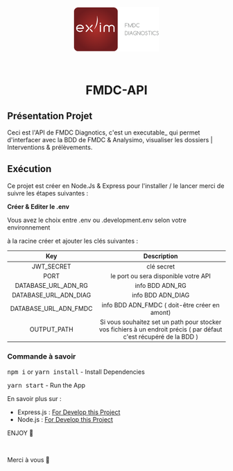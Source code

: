 <p align="center">
    <img alt="icon-fmdc" src="./logoAndBrand.png" >
</p>

<br />

<h1 align="center">FMDC-API</h1>

## Présentation Projet

Ceci est l'API de FMDC Diagnotics, c'est un executable\_ qui permet d'interfacer avec la BDD de FMDC & Analysimo,
visualiser les dossiers | Interventions & prélèvements.

## Exécution

Ce projet est créer en Node.Js & Express pour l'installer / le lancer merci de suivre les étapes suivantes :

**Créer & Editer le .env**

Vous avez le choix entre .env ou .development.env
selon votre environnement

à la racine créer et ajouter les clés suivantes :

|          Key          |                                                     Description                                                     |
| :-------------------: | :-----------------------------------------------------------------------------------------------------------------: |
|      JWT_SECRET       |                                                     clé secret                                                      |
|         PORT          |                                        le port ou sera disponible votre API                                         |
|  DATABASE_URL_ADN_RG  |                                                   info BDD ADN_RG                                                   |
| DATABASE_URL_ADN_DIAG |                                                  info BDD ADN_DIAG                                                  |
| DATABASE_URL_ADN_FMDC |                                    info BDD ADN_FMDC ( doit-être créer en amont)                                    |
|      OUTPUT_PATH      | Si vous souhaitez set un path pour stocker vos fichiers à un endroit précis ( par défaut c'est récupéré de la BDD ) |

### Commande à savoir

<kbd>npm i</kbd> or <kbd> yarn install</kbd> - Install Dependencies

<kbd> yarn start</kbd> - Run the App

En savoir plus sur :

- Express.js : [For Develop this Project](https://expressjs.com/fr/)
- Node.js : [For Develop this Project](https://nodejs.org/fr/)

ENJOY 🙂

<br />

Merci à vous 🤗
